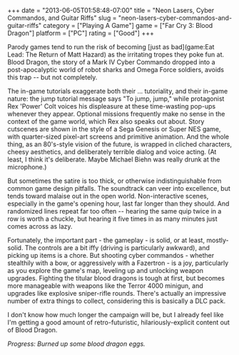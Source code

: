 +++
date = "2013-06-05T01:58:48-07:00"
title = "Neon Lasers, Cyber Commandos, and Guitar Riffs"
slug = "neon-lasers-cyber-commandos-and-guitar-riffs"
category = ["Playing A Game"]
game = ["Far Cry 3: Blood Dragon"]
platform = ["PC"]
rating = ["Good"]
+++

Parody games tend to run the risk of becoming [just as bad](game:Eat Lead: The Return of Matt Hazard) as the irritating tropes they poke fun at.  Blood Dragon, the story of a Mark IV Cyber Commando dropped into a post-apocalyptic world of robot sharks and Omega Force soldiers, avoids this trap -- but not completely.

The in-game tutorials exaggerate both their ... tutoriality, and their in-game nature: the jump tutorial message says "To jump, jump," while protagonist Rex 'Power' Colt voices his displeasure at these time-wasting pop-ups whenever they appear.  Optional missions frequently make no sense in the context of the game world, which Rex also speaks out about.  Story cutscenes are shown in the style of a Sega Genesis or Super NES game, with quarter-sized pixel-art screens and primitive animation.  And the whole thing, as an 80's-style vision of the future, is wrapped in cliched characters, cheesy aesthetics, and deliberately terrible dialog and voice acting.  (At least, I think it's deliberate.  Maybe Michael Biehn was really drunk at the microphone.)

But sometimes the satire is too thick, or otherwise indistinguishable from common game design pitfalls.  The soundtrack can veer into excellence, but tends toward malaise out in the open world.  Non-interactive scenes, especially in the game's opening hour, last far longer than they should.  And randomized lines repeat far too often -- hearing the same quip twice in a row is worth a chuckle, but hearing it five times in as many minutes just comes across as lazy.

Fortunately, the important part - the gameplay - is solid, or at least, mostly-solid.  The controls are a bit iffy (driving is particularly awkward), and picking up items is a chore.  But shooting cyber commandos - whether stealthily with a bow, or aggressively with a Fazertron - is a joy, particularly as you explore the game's map, leveling up and unlocking weapon upgrades.  Fighting the titular blood dragons is tough at first, but becomes more manageable with weapons like the Terror 4000 minigun, and upgrades like explosive sniper-rifle rounds.  There's actually an impressive number of extra things to collect, considering this is basically a DLC pack.

I don't know how much longer the campaign will be, but I already feel like I'm getting a good amount of retro-futuristic, hilariously-explicit content out of Blood Dragon.

<i>Progress: Burned up some blood dragon eggs.</i>